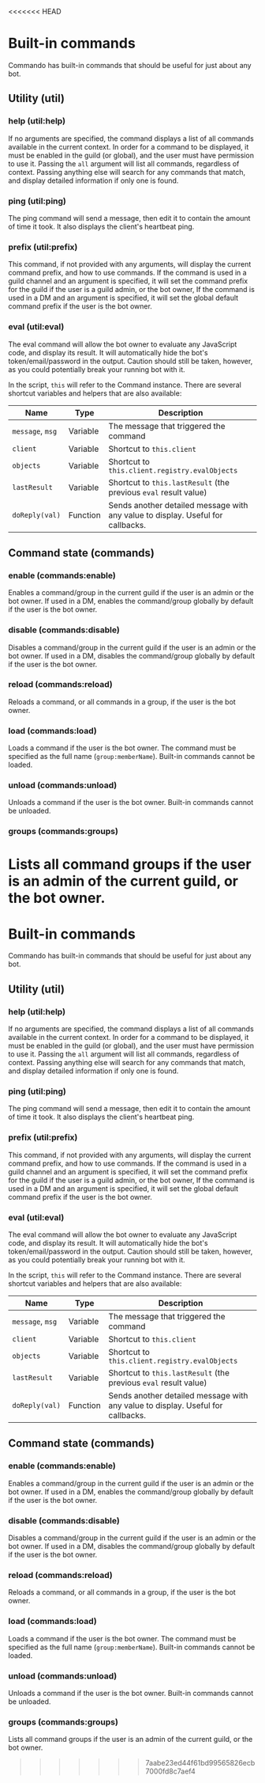 <<<<<<< HEAD
# Built-in commands
Commando has built-in commands that should be useful for just about any bot.

## Utility (util)
### help (util:help)
If no arguments are specified, the command displays a list of all commands available in the current context.
In order for a command to be displayed, it must be enabled in the guild (or global), and the user must have permission to use it.
Passing the `all` argument will list all commands, regardless of context.
Passing anything else will search for any commands that match, and display detailed information if only one is found.

### ping (util:ping)
The ping command will send a message, then edit it to contain the amount of time it took.
It also displays the client's heartbeat ping.

### prefix (util:prefix)
This command, if not provided with any arguments, will display the current command prefix, and how to use commands.
If the command is used in a guild channel and an argument is specified, it will set the command prefix for the guild if the user is a guild admin, or the bot owner,
If the command is used in a DM and an argument is specified, it will set the global default command prefix if the user is the bot owner.

### eval (util:eval)
The eval command will allow the bot owner to evaluate any JavaScript code, and display its result.
It will automatically hide the bot's token/email/password in the output.
Caution should still be taken, however, as you could potentially break your running bot with it.

In the script, `this` will refer to the Command instance.
There are several shortcut variables and helpers that are also available:

| Name             | Type     | Description                                                                        |
|------------------|----------|------------------------------------------------------------------------------------|
| `message`, `msg` | Variable | The message that triggered the command                                             |
| `client`         | Variable | Shortcut to `this.client`                                                          |
| `objects`        | Variable | Shortcut to `this.client.registry.evalObjects`                                     |
| `lastResult`     | Variable | Shortcut to `this.lastResult` (the previous `eval` result value)                   |
| `doReply(val)`   | Function | Sends another detailed message with any value to display. Useful for callbacks.    |

## Command state (commands)
### enable (commands:enable)
Enables a command/group in the current guild if the user is an admin or the bot owner.
If used in a DM, enables the command/group globally by default if the user is the bot owner.

### disable (commands:disable)
Disables a command/group in the current guild if the user is an admin or the bot owner.
If used in a DM, disables the command/group globally by default if the user is the bot owner.

### reload (commands:reload)
Reloads a command, or all commands in a group, if the user is the bot owner.

### load (commands:load)
Loads a command if the user is the bot owner. The command must be specified as the full name (`group:memberName`).
Built-in commands cannot be loaded.

### unload (commands:unload)
Unloads a command if the user is the bot owner.
Built-in commands cannot be unloaded.

### groups (commands:groups)
Lists all command groups if the user is an admin of the current guild, or the bot owner.
=======
# Built-in commands
Commando has built-in commands that should be useful for just about any bot.

## Utility (util)
### help (util:help)
If no arguments are specified, the command displays a list of all commands available in the current context.
In order for a command to be displayed, it must be enabled in the guild (or global), and the user must have permission to use it.
Passing the `all` argument will list all commands, regardless of context.
Passing anything else will search for any commands that match, and display detailed information if only one is found.

### ping (util:ping)
The ping command will send a message, then edit it to contain the amount of time it took.
It also displays the client's heartbeat ping.

### prefix (util:prefix)
This command, if not provided with any arguments, will display the current command prefix, and how to use commands.
If the command is used in a guild channel and an argument is specified, it will set the command prefix for the guild if the user is a guild admin, or the bot owner,
If the command is used in a DM and an argument is specified, it will set the global default command prefix if the user is the bot owner.

### eval (util:eval)
The eval command will allow the bot owner to evaluate any JavaScript code, and display its result.
It will automatically hide the bot's token/email/password in the output.
Caution should still be taken, however, as you could potentially break your running bot with it.

In the script, `this` will refer to the Command instance.
There are several shortcut variables and helpers that are also available:

| Name             | Type     | Description                                                                        |
|------------------|----------|------------------------------------------------------------------------------------|
| `message`, `msg` | Variable | The message that triggered the command                                             |
| `client`         | Variable | Shortcut to `this.client`                                                          |
| `objects`        | Variable | Shortcut to `this.client.registry.evalObjects`                                     |
| `lastResult`     | Variable | Shortcut to `this.lastResult` (the previous `eval` result value)                   |
| `doReply(val)`   | Function | Sends another detailed message with any value to display. Useful for callbacks.    |

## Command state (commands)
### enable (commands:enable)
Enables a command/group in the current guild if the user is an admin or the bot owner.
If used in a DM, enables the command/group globally by default if the user is the bot owner.

### disable (commands:disable)
Disables a command/group in the current guild if the user is an admin or the bot owner.
If used in a DM, disables the command/group globally by default if the user is the bot owner.

### reload (commands:reload)
Reloads a command, or all commands in a group, if the user is the bot owner.

### load (commands:load)
Loads a command if the user is the bot owner. The command must be specified as the full name (`group:memberName`).
Built-in commands cannot be loaded.

### unload (commands:unload)
Unloads a command if the user is the bot owner.
Built-in commands cannot be unloaded.

### groups (commands:groups)
Lists all command groups if the user is an admin of the current guild, or the bot owner.
>>>>>>> 7aabe23ed44f61bd99565826ecb7000fd8c7aef4
